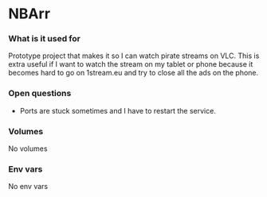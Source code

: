# NBArr

### What is it used for

Prototype project that makes it so I can watch pirate streams on VLC. This is extra useful if I want to watch the stream on my tablet or phone because it becomes hard to go on 1stream.eu and try to close all the ads on the phone.

### Open questions

- Ports are stuck sometimes and I have to restart the service.

### Volumes

No volumes

### Env vars

No env vars
